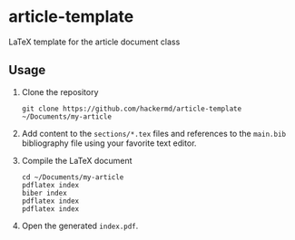 # article-template

LaTeX template for the article document class


## Usage

1. Clone the repository

    ```None
    git clone https://github.com/hackermd/article-template ~/Documents/my-article
    ```

2. Add content to the `sections/*.tex` files and references to the `main.bib` bibliography file using your favorite text editor.

3. Compile the LaTeX document

    ```None
    cd ~/Documents/my-article
    pdflatex index
    biber index
    pdflatex index
    pdflatex index
    ```

4. Open the generated `index.pdf`.
